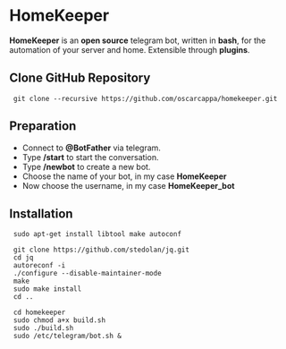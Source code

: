 # HomeKeeper
**HomeKeeper** is an **open source** telegram bot, written in **bash**, for the automation of your server and home.
Extensible through **plugins**.

## Clone GitHub Repository

     git clone --recursive https://github.com/oscarcappa/homekeeper.git

## Preparation
* Connect to **@BotFather** via telegram.
* Type **/start** to start the conversation.
* Type **/newbot** to create a new bot.
* Choose the name of your bot, in my case **HomeKeeper**
* Now choose the username, in my case **HomeKeeper_bot**

## Installation

     sudo apt-get install libtool make autoconf

     git clone https://github.com/stedolan/jq.git
     cd jq
     autoreconf -i
     ./configure --disable-maintainer-mode
     make
     sudo make install
     cd ..

     cd homekeeper
     sudo chmod a+x build.sh
     sudo ./build.sh
     sudo /etc/telegram/bot.sh &
